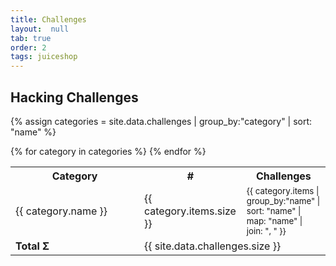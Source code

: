 ```yaml
---
title: Challenges
layout:  null
tab: true
order: 2
tags: juiceshop
---
```


## Hacking Challenges

{% assign categories = site.data.challenges | group_by:"category" | sort: "name" %}

<table>
  <tr>
    <th>Category</th>
    <th>#</th>
    <th>Challenges</th>
  </tr>
  {% for category in categories %}
  <tr>
    <td style="min-width: 190px">{{ category.name }}</td>
    <td style="min-width: 60px">{{ category.items.size }}</td>
    <td><small>{{ category.items | group_by:"name" | sort: "name" | map: "name" | join: ", " }}</small></td>
  </tr>
  {% endfor %}
  <tr>
    <td><strong>Total Σ</strong></td>
    <td colspan="2">{{ site.data.challenges.size }}</td>
  </tr>
</table>
